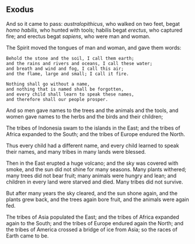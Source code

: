 ## Exodus

And so it came to pass: *australopithicus*, who walked on two feet, begat *homo habilis*, who hunted with tools; habilis begat *erectus*, who captured fire; and erectus begat *sapiens*, who were man and woman.

The Spirit moved the tongues of man and woman, and gave them words:

    Behold the stone and the soil, I call them earth;
    and the rains and rivers and oceans, I call these water;
    and breath and wind and fog, I call this air;
    and the flame, large and small; I call it fire.

    Nothing shall go without a name,
    and nothing that is named shall be forgotten,
    and every child shall learn to speak these names,
    and therefore shall our people prosper.

And so men gave names to the trees and the animals and the tools, and women gave names to the herbs and the birds and their children;

The tribes of Indonesia swam to the islands in the East;
and the tribes of Africa expanded to the South;
and the tribes of Europe endured the North.

Thus every child had a different name, and every child learned to speak their names, and many tribes in many lands were blessed.

Then in the East erupted a huge volcano; and the sky was covered with smoke, and the sun did not shine for many seasons. Many plants
withered; many trees did not bear fruit; many animals were hungry and
lean; and children in every land were starved and died.  Many tribes
did not survive.

But after many years the sky cleared, and the sun shone again, and the plants grew
back, and the trees again bore fruit, and the animals were again fed.

The tribes of Asia populated the East;
and the tribes of Africa expanded again to the South;
and the tribes of Europe endured again the North;
and the tribes of America crossed a bridge of ice from Asia;
so the races of Earth came to be.

